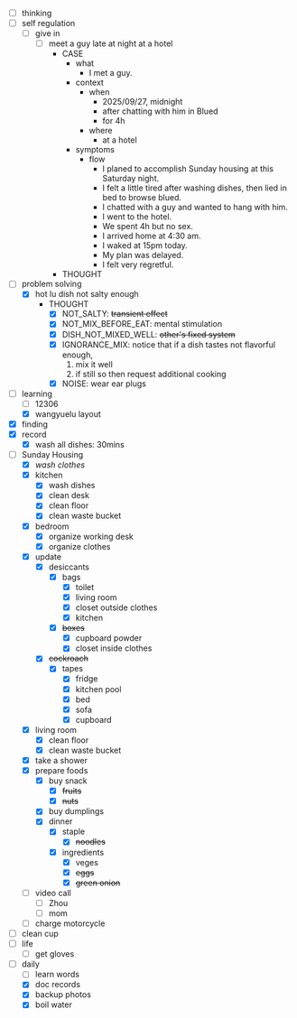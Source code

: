 - [ ] thinking
- [ ] self regulation
    - [ ] give in
        - [ ] meet a guy late at night at a hotel
            - CASE
                - what
                    - I met a guy.
                - context
                    - when
                        - 2025/09/27, midnight
                        - after chatting with him in Blued
                        - for 4h
                    - where
                        - at a hotel
                - symptoms
                    - flow
                        - I planed to accomplish Sunday housing at this Saturday night.
                        - I felt a little tired after washing dishes, then lied in bed to browse blued.
                        - I chatted with a guy and wanted to hang with him.
                        - I went to the hotel.
                        - We spent 4h but no sex.
                        - I arrived home at 4:30 am.
                        - I waked at 15pm today.
                        - My plan was delayed.
                        - I felt very regretful.
            - THOUGHT
- [ ] problem solving
    - [x] hot lu dish not salty enough
        - THOUGHT
            - [x] NOT_SALTY: ~~transient effect~~
            - [x] NOT_MIX_BEFORE_EAT: mental stimulation
            - [x] DISH_NOT_MIXED_WELL: ~~other's fixed system~~
            - [x] IGNORANCE_MIX: notice that if a dish tastes not flavorful enough, 
                1. mix it well
                2. if still so then request additional cooking
            - [x] NOISE: wear ear plugs
- [ ] learning
    - [ ] 12306
    - [x] wangyuelu layout
- [x] finding
- [x] record
    - [x] wash all dishes: 30mins
- [ ] Sunday Housing
    - [x] *wash clothes*
    - [x] kitchen
        - [x] wash dishes
        - [x] clean desk
        - [x] clean floor
        - [x] clean waste bucket
    - [x] bedroom
        - [x] organize working desk
        - [x] organize clothes
    - [x] update
        - [x] desiccants
            - [x] bags
                - [x] toilet
                - [x] living room
                - [x] closet outside clothes
                - [x] kitchen
            - [x] ~~boxes~~
                - [x] cupboard powder
                - [x] closet inside clothes
        - [x] ~~cockroach~~
            - [x] tapes
                - [x] fridge
                - [x] kitchen pool
                - [x] bed
                - [x] sofa
                - [x] cupboard
    - [x] living room
        - [x] clean floor
        - [x] clean waste bucket
    - [x] take a shower
    - [x] prepare foods
        - [x] buy snack
            - [x] ~~fruits~~
            - [x] ~~nuts~~
        - [x] buy dumplings
        - [x] dinner
            - [x] staple
                - [x] ~~noodles~~
            - [x] ingredients
                - [x] veges
                - [x] ~~eggs~~
                - [x] ~~green onion~~
    - [ ] video call
        - [ ] Zhou
        - [ ] mom
    - [ ] charge motorcycle
- [ ] clean cup
- [ ] life
    - [ ] get gloves
- [ ] daily
    - [ ] learn words
    - [x] doc records
    - [x] backup photos
    - [x] boil water